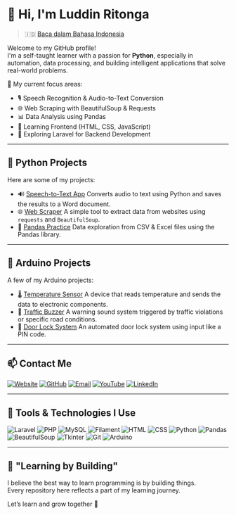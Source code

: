 # 👋 Hi, I'm Luddin Ritonga

> 🇮🇩 [Baca dalam Bahasa Indonesia](https://github.com/Luddinritonga/Luddinritonga/blob/main/README.ID.md)

Welcome to my GitHub profile!  
I'm a self-taught learner with a passion for **Python**, especially in automation, data processing, and building intelligent applications that solve real-world problems.

🎯 My current focus areas:
- 🎙️ Speech Recognition & Audio-to-Text Conversion
- 🌐 Web Scraping with BeautifulSoup & Requests
- 📊 Data Analysis using Pandas
- 🎨 Learning Frontend (HTML, CSS, JavaScript)
- 💼 Exploring Laravel for Backend Development

---

## 📌 Python Projects

Here are some of my projects:
- 🔊 [Speech-to-Text App](https://github.com/Luddinritonga/python-speech-to-text)  Converts audio to text using Python and saves the results to a Word document.
- 🌐 [Web Scraper](https://github.com/luddinritonga/web-scraping) A simple tool to extract data from websites using `requests` and `BeautifulSoup`.
- 📁 [Pandas Practice](https://github.com/Luddinritonga/pandas) Data exploration from CSV & Excel files using the Pandas library.

---

## 📌 Arduino Projects

A few of my Arduino projects:
- 🌡️ [Temperature Sensor](https://github.com/Luddinritonga/arduino-sensor-suhu) A device that reads temperature and sends the data to electronic components.
- 🚦 [Traffic Buzzer](https://github.com/Luddinritonga/lalu-lintas-buzzer) A warning sound system triggered by traffic violations or specific road conditions.
- 🔐 [Door Lock System](https://github.com/Luddinritonga/arduino-kunci-pintu) An automated door lock system using input like a PIN code.

---

## 📫 Contact Me
[![Website](https://img.shields.io/badge/Website-000000?style=for-the-badge&logo=about-dot-me&logoColor=white)](https://yourwebsite.com)
[![GitHub](https://img.shields.io/badge/GitHub-181717?style=for-the-badge&logo=github&logoColor=white)](https://github.com/luddinritonga)
[![Email](https://img.shields.io/badge/Email-D14836?style=for-the-badge&logo=gmail&logoColor=white)](mailto:luddinritonga03@gmail.com)
[![YouTube](https://img.shields.io/badge/YouTube-FF0000?style=for-the-badge&logo=youtube&logoColor=white)](https://youtube.com/@nama_channel_anda)
[![LinkedIn](https://img.shields.io/badge/LinkedIn-0077B5?style=for-the-badge&logo=linkedin&logoColor=white)](https://linkedin.com/in/username)


<!-- Optional Socials -->
<!--
[![Instagram](https://img.shields.io/badge/Instagram-E4405F?style=for-the-badge&logo=instagram&logoColor=white)](https://instagram.com/username)
[![Facebook](https://img.shields.io/badge/Facebook-1877F2?style=for-the-badge&logo=facebook&logoColor=white)](https://facebook.com/username)
[![Twitter/X](https://img.shields.io/badge/Twitter-000000?style=for-the-badge&logo=x&logoColor=white)](https://twitter.com/username)
[![Telegram](https://img.shields.io/badge/Telegram-0088cc?style=for-the-badge&logo=telegram&logoColor=white)](https://t.me/yourusername)
-->

---

## 🧰 Tools & Technologies I Use

![Laravel](https://img.shields.io/badge/-Laravel-red?logo=laravel&logoColor=white)
![PHP](https://img.shields.io/badge/-PHP-777BB4?logo=php&logoColor=white)
![MySQL](https://img.shields.io/badge/-MySQL-blue?logo=mysql&logoColor=white)
![Filament](https://img.shields.io/badge/-Filament-4E5EE4?logo=laravel&logoColor=white)
![HTML](https://img.shields.io/badge/-HTML5-E34F26?logo=html5&logoColor=white)
![CSS](https://img.shields.io/badge/-CSS3-1572B6?logo=css3&logoColor=white)
![Python](https://img.shields.io/badge/Python-3.10-blue?logo=python&logoColor=white)
![Pandas](https://img.shields.io/badge/-Pandas-150458?logo=pandas&logoColor=white)
![BeautifulSoup](https://img.shields.io/badge/-BeautifulSoup-005571?logo=python)
![Tkinter](https://img.shields.io/badge/-Tkinter-blueviolet)
![Git](https://img.shields.io/badge/-Git-F05032?logo=git&logoColor=white)
![Arduino](https://img.shields.io/badge/Arduino-00979D?logo=arduino&logoColor=white)

---

## 🧠 "Learning by Building"

I believe the best way to learn programming is by building things.  
Every repository here reflects a part of my learning journey.

Let’s learn and grow together 🚀


